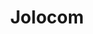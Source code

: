 ---
blog: https://jolocom.io/blog
codehost: https://github.com/jolocom
linkedin: https://linkedin.com/company/jolocom
logohandle: jolocomio
sort: jolocom
title: Jolocom
twitter: https://x.com/GETJolocom
website: https://jolocom.io/
---